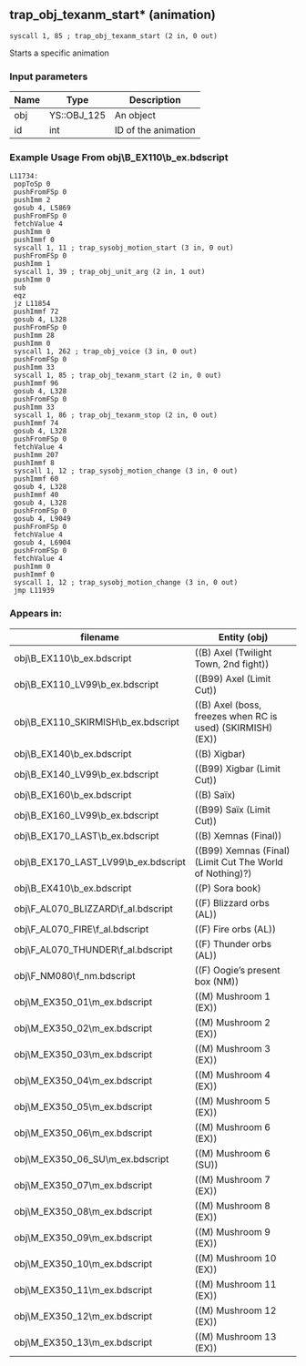 ## trap_obj_texanm_start* (animation)

`syscall 1, 85 ; trap_obj_texanm_start (2 in, 0 out)`

Starts a specific animation

### Input parameters
| Name | Type | Description
|------|------|------------
| obj   | YS::OBJ_125   | An object
| id   | int   | ID of the animation


### Example Usage From obj\B_EX110\b_ex.bdscript
```plaintext
L11734:
 popToSp 0
 pushFromFSp 0
 pushImm 2
 gosub 4, L5869
 pushFromFSp 0
 fetchValue 4
 pushImm 0
 pushImmf 0
 syscall 1, 11 ; trap_sysobj_motion_start (3 in, 0 out)
 pushFromFSp 0
 pushImm 1
 syscall 1, 39 ; trap_obj_unit_arg (2 in, 1 out)
 pushImm 0
 sub 
 eqz 
 jz L11854
 pushImmf 72
 gosub 4, L328
 pushFromFSp 0
 pushImm 28
 pushImm 0
 syscall 1, 262 ; trap_obj_voice (3 in, 0 out)
 pushFromFSp 0
 pushImm 33
 syscall 1, 85 ; trap_obj_texanm_start (2 in, 0 out)
 pushImmf 96
 gosub 4, L328
 pushFromFSp 0
 pushImm 33
 syscall 1, 86 ; trap_obj_texanm_stop (2 in, 0 out)
 pushImmf 74
 gosub 4, L328
 pushFromFSp 0
 fetchValue 4
 pushImm 207
 pushImmf 8
 syscall 1, 12 ; trap_sysobj_motion_change (3 in, 0 out)
 pushImmf 60
 gosub 4, L328
 pushImmf 40
 gosub 4, L328
 pushFromFSp 0
 gosub 4, L9049
 pushFromFSp 0
 fetchValue 4
 gosub 4, L6904
 pushFromFSp 0
 fetchValue 4
 pushImm 0
 pushImmf 0
 syscall 1, 12 ; trap_sysobj_motion_change (3 in, 0 out)
 jmp L11939
```


### Appears in:
| filename | Entity (obj)
|----------|-------------
| obj\B_EX110\b_ex.bdscript       | ((B) Axel (Twilight Town, 2nd fight))          
| obj\B_EX110_LV99\b_ex.bdscript       | ((B99) Axel (Limit Cut))          
| obj\B_EX110_SKIRMISH\b_ex.bdscript       | ((B) Axel (boss, freezes when RC is used) (SKIRMISH) (EX))          
| obj\B_EX140\b_ex.bdscript       | ((B) Xigbar)          
| obj\B_EX140_LV99\b_ex.bdscript       | ((B99) Xigbar (Limit Cut))          
| obj\B_EX160\b_ex.bdscript       | ((B) Saïx)          
| obj\B_EX160_LV99\b_ex.bdscript       | ((B99) Saïx (Limit Cut))          
| obj\B_EX170_LAST\b_ex.bdscript       | ((B) Xemnas (Final))          
| obj\B_EX170_LAST_LV99\b_ex.bdscript       | ((B99) Xemnas (Final) (Limit Cut The World of Nothing)?)          
| obj\B_EX410\b_ex.bdscript       | ((P) Sora book)          
| obj\F_AL070_BLIZZARD\f_al.bdscript       | ((F) Blizzard orbs (AL))          
| obj\F_AL070_FIRE\f_al.bdscript       | ((F) Fire orbs (AL))          
| obj\F_AL070_THUNDER\f_al.bdscript       | ((F) Thunder orbs (AL))          
| obj\F_NM080\f_nm.bdscript       | ((F) Oogie’s present box (NM))          
| obj\M_EX350_01\m_ex.bdscript       | ((M) Mushroom 1 (EX))          
| obj\M_EX350_02\m_ex.bdscript       | ((M) Mushroom 2 (EX))          
| obj\M_EX350_03\m_ex.bdscript       | ((M) Mushroom 3 (EX))          
| obj\M_EX350_04\m_ex.bdscript       | ((M) Mushroom 4 (EX))          
| obj\M_EX350_05\m_ex.bdscript       | ((M) Mushroom 5 (EX))          
| obj\M_EX350_06\m_ex.bdscript       | ((M) Mushroom 6 (EX))          
| obj\M_EX350_06_SU\m_ex.bdscript       | ((M) Mushroom 6 (SU))          
| obj\M_EX350_07\m_ex.bdscript       | ((M) Mushroom 7 (EX))          
| obj\M_EX350_08\m_ex.bdscript       | ((M) Mushroom 8 (EX))          
| obj\M_EX350_09\m_ex.bdscript       | ((M) Mushroom 9 (EX))          
| obj\M_EX350_10\m_ex.bdscript       | ((M) Mushroom 10 (EX))          
| obj\M_EX350_11\m_ex.bdscript       | ((M) Mushroom 11 (EX))          
| obj\M_EX350_12\m_ex.bdscript       | ((M) Mushroom 12 (EX))          
| obj\M_EX350_13\m_ex.bdscript       | ((M) Mushroom 13 (EX))          



